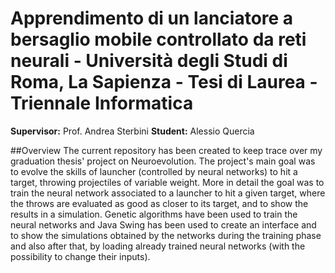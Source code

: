 # Apprendimento di un lanciatore a bersaglio mobile controllato da reti neurali - Università degli Studi di Roma, La Sapienza - Tesi di Laurea - Triennale Informatica

**Supervisor:** Prof. Andrea Sterbini
**Student:** Alessio Quercia

##Overview
The current repository has been created to keep trace over my graduation thesis' project on Neuroevolution. The project's main goal was to evolve the skills of launcher (controlled by neural networks) to hit a target, throwing projectiles of variable weight. More in detail the goal was to train the neural network associated to a launcher to hit a given target, where the throws are evaluated as good as closer to its target, and to show the results in a simulation. Genetic algorithms have been used to train the neural networks and Java Swing has been used to create an interface and to show the simulations obtained by the networks during the training phase and also after that, by loading already trained neural networks (with the possibility to change their inputs).
